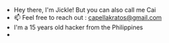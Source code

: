- Hey there, I'm Jickle! But you can also call me Cai
- 📫 Feel free to reach out :  capellakratos@gmail.com
- I'm a 15 years old hacker from the Philippines
- 

<!---
Cai0n29/Cai0n29 is a ✨ special ✨ repository because its `README.md` (this file) appears on your GitHub profile.
You can click the Preview link to take a look at your changes.
--->
